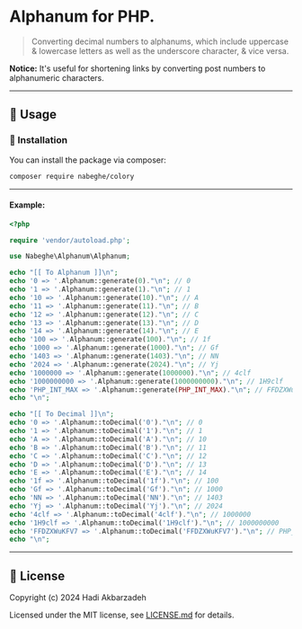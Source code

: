 # Alphanum for PHP.

> Converting decimal numbers to alphanums, which include uppercase & lowercase letters as well as the underscore character, & vice versa.

**Notice:** It's useful for shortening links by converting post numbers to alphanumeric characters.

<hr>

## 🫡 Usage

### 🚀 Installation

You can install the package via composer:

```bash
composer require nabeghe/colory
```

<hr>

#### Example:

```php
<?php

require 'vendor/autoload.php';

use Nabeghe\Alphanum\Alphanum;

echo "[[ To Alphanum ]]\n";
echo '0 => '.Alphanum::generate(0)."\n"; // 0
echo '1 => '.Alphanum::generate(1)."\n"; // 1
echo '10 => '.Alphanum::generate(10)."\n"; // A
echo '11 => '.Alphanum::generate(11)."\n"; // B
echo '12 => '.Alphanum::generate(12)."\n"; // C
echo '13 => '.Alphanum::generate(13)."\n"; // D
echo '14 => '.Alphanum::generate(14)."\n"; // E
echo '100 => '.Alphanum::generate(100)."\n"; // 1f
echo '1000 => '.Alphanum::generate(1000)."\n"; // Gf
echo '1403 => '.Alphanum::generate(1403)."\n"; // NN
echo '2024 => '.Alphanum::generate(2024)."\n"; // Yj
echo '1000000 => '.Alphanum::generate(1000000)."\n"; // 4clf
echo '1000000000 => '.Alphanum::generate(1000000000)."\n"; // 1H9clf
echo 'PHP_INT_MAX => '.Alphanum::generate(PHP_INT_MAX)."\n"; // FFDZXWuKFV7
echo "\n";

echo "[[ To Decimal ]]\n";
echo '0 => '.Alphanum::toDecimal('0')."\n"; // 0
echo '1 => '.Alphanum::toDecimal('1')."\n"; // 1
echo 'A => '.Alphanum::toDecimal('A')."\n"; // 10
echo 'B => '.Alphanum::toDecimal('B')."\n"; // 11
echo 'C => '.Alphanum::toDecimal('C')."\n"; // 12
echo 'D => '.Alphanum::toDecimal('D')."\n"; // 13
echo 'E => '.Alphanum::toDecimal('E')."\n"; // 14
echo '1f => '.Alphanum::toDecimal('1f')."\n"; // 100
echo 'Gf => '.Alphanum::toDecimal('Gf')."\n"; // 1000
echo 'NN => '.Alphanum::toDecimal('NN')."\n"; // 1403
echo 'Yj => '.Alphanum::toDecimal('Yj')."\n"; // 2024
echo '4clf => '.Alphanum::toDecimal('4clf')."\n"; // 1000000
echo '1H9clf => '.Alphanum::toDecimal('1H9clf')."\n"; // 1000000000
echo 'FFDZXWuKFV7 => '.Alphanum::toDecimal('FFDZXWuKFV7')."\n"; // PHP_INT_MAX
echo "\n";
```

<hr>

## 📖 License

Copyright (c) 2024 Hadi Akbarzadeh

Licensed under the MIT license, see [LICENSE.md](LICENSE.md) for details.
